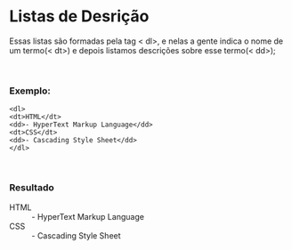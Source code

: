 <h1>Listas de Desrição</h1>
</p>Essas listas são formadas pela tag < dl>, e nelas a gente indica o nome de um termo(< dt>) e depois listamos descrições sobre esse termo(< dd>);</p>
<br/>
<h3>Exemplo:</h3>

    <dl>
    <dt>HTML</dt>
    <dd>- HyperText Markup Language</dd>
    <dt>CSS</dt>
    <dd>- Cascading Style Sheet</dd>
    </dl>
<br/>
<h3>Resultado</h3>
<dl>
<dt>HTML</dt>
<dd>- HyperText Markup Language</dd>
<dt>CSS</dt>
<dd>- Cascading Style Sheet</dd>
</dl>